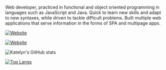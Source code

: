 Web developer, practiced in functional and object oriented programming in languages such as JavaScript and Java. Quick to learn new skills and adapt to new syntaxes, while driven to tackle difficult problems. Built multiple web applications that serve information in the forms of SPA and multipage apps. 

[![Website](https://img.shields.io/website?label=PORTFOLIO_SITE&style=for-the-badge&url=https%3A%2F%2Fcodestackr.com)](https://yma-van2020.github.io/portfolio_site/)

[![Website](https://img.shields.io/website?label=MY_RESUME&color=orange&style=for-the-badge&url=https%3A%2F%2Fcodestackr.com)](https://resume.creddle.io/resume/f5l0pldq1jh)

![Katelyn's GitHub stats](https://github-readme-stats.vercel.app/api?username=Yma-Van2020&count_private=true&show_icons=true&theme=bear)

[![Top Langs](https://github-readme-stats.vercel.app/api/top-langs/?username=Yma-Van2020&langs_count=10&theme=radical)](https://github.com/Yma-Van2020/github-readme-stats)


